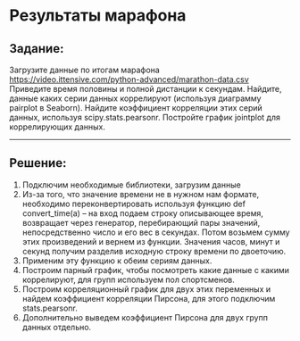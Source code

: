 # Результаты марафона
## Задание:
Загрузите данные по итогам марафона
https://video.ittensive.com/python-advanced/marathon-data.csv
Приведите время половины и полной дистанции к секундам.
Найдите, данные каких серии данных коррелируют (используя диаграмму pairplot в Seaborn).
Найдите коэффициент корреляции этих серий данных, используя scipy.stats.pearsonr.
Постройте график jointplot для коррелирующих данных.
___
## Решение:
1) Подключим необходимые библиотеки, загрузим данные
2) Из-за того, что значение времени не в нужном нам формате, необходимо переконвертировать используя функцию  def convert_time(a) – на вход подаем строку описывающее время, возвращает через генератор, перебирающий пары значений, непосредственно число и его вес в секундах.
Потом возьмем сумму этих произведений и вернем из функции. Значения часов, минут и секунд получим разделив исходную строку времени по двоеточию.
3) Применим эту функцию к обеим сериям данных.
4) Построим парный график, чтобы посмотреть какие данные с какими коррелируют, для групп используем пол спортсменов.
5) Построим корреляционный график для двух этих переменных и найдем коэффициент корреляции Пирсона, для этого подключим stats.pearsonr.
6) Дополнительно выведем коэффициент Пирсона для двух групп данных отдельно.

